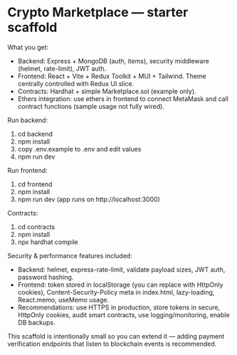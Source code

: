 # Crypto Marketplace — starter scaffold

What you get:
- Backend: Express + MongoDB (auth, items), security middleware (helmet, rate-limit), JWT auth.
- Frontend: React + Vite + Redux Toolkit + MUI + Tailwind. Theme centrally controlled with Redux UI slice.
- Contracts: Hardhat + simple Marketplace.sol (example only).
- Ethers integration: use ethers in frontend to connect MetaMask and call contract functions (sample usage not fully wired).

Run backend:
1. cd backend
2. npm install
3. copy .env.example to .env and edit values
4. npm run dev

Run frontend:
1. cd frontend
2. npm install
3. npm run dev (app runs on http://localhost:3000)

Contracts:
1. cd contracts
2. npm install
3. npx hardhat compile

Security & performance features included:
- Backend: helmet, express-rate-limit, validate payload sizes, JWT auth, password hashing.
- Frontend: token stored in localStorage (you can replace with HttpOnly cookies), Content-Security-Policy meta in index.html, lazy-loading, React.memo, useMemo usage.
- Recommendations: use HTTPS in production, store tokens in secure, HttpOnly cookies, audit smart contracts, use logging/monitoring, enable DB backups.

This scaffold is intentionally small so you can extend it — adding payment verification endpoints that listen to blockchain events is recommended.  

